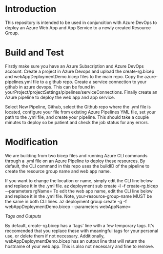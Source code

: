# Introduction
This repository is intended to be used in conjuncition with Azure DevOps to deploy an Azure Web App and App Service to a newly created Resource Group.

# Build and Test
Firstly make sure you have an Azure Subscription and Azure DevOps account. 
Create a project in Azure Devops and upload the create-rg.bicep and webAppDeploymentDemo.bicep files to the main repo.
Copy the azure-pipelines.yml file to a github repo. 
Create a service connection to your github in azure devops. This can be found in yourProject/projectSettings/pipelines/serviceConnections.
Finally create an Azure pipeline to deploy the web app and app service. 

Select New Pipeline, Github, select the Github repo where the .yml file is located, configure your file from existing Azure Pipelines YML file, set your path to the .yml file, and create your pipeline. 
This should take a couple minutes to deploy so be patient and check the job status for any errors. 

# Modification
We are building from two bicep files and running Azure CLI commands through a .yml file on an Azure Pipeline to deploy these resources. 
By default, the CLI command in this repo uses the buildID of the pipeline to create the resource group name and web app name.

If you want to change the location or name, simply edit the CLI line below and replace it in the .yml file.
      az deployment sub create -l <location> -f create-rg.bicep --parameters rgName=<your-resource-group-name>
To edit the web app name, edit the CLI line below and replace it in the .yml file. Note, your-resource-group-name MUST be the same in both CLI lines.
      az deployment group create -g <your-resource-group-name> -f webAppDeploymentDemo.bicep --parameters webAppName=<your-web-app-name>

*Tags and Outputs*

By default, create-rg.bicep has a 'tags' line with a few temporary tags. It's reccomended that you replace these with meaningful tags for your personal use, or delete them if not necessary.
Additionally, webAppDeploymentDemo.bicep has an output line that will return the hostname of your web app. This is also not necessary and fine to remove.

